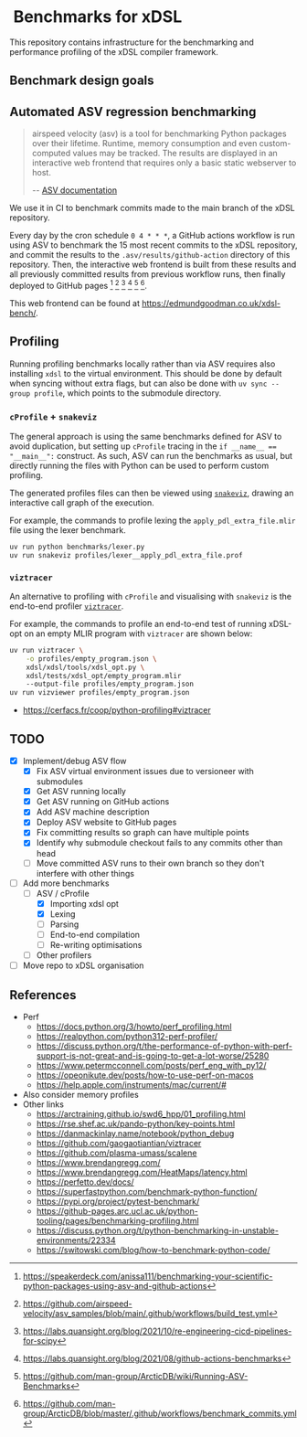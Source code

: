 #  Benchmarks for xDSL

This repository contains infrastructure for the benchmarking and performance
profiling of the xDSL compiler framework.

## Benchmark design goals

## Automated ASV regression benchmarking

> airspeed velocity (asv) is a tool for benchmarking Python packages over their
> lifetime. Runtime, memory consumption and even custom-computed values may be
> tracked. The results are displayed in an interactive web frontend that
> requires only a basic static webserver to host.
>
> -- [ASV documentation](https://asv.readthedocs.io/en/stable/index.html)

We use it in CI to benchmark commits made to the main branch of the xDSL
repository.

Every day by the cron schedule `0 4 * * *`, a GitHub actions workflow is run
using ASV to benchmark the 15 most recent commits to the xDSL repository, and
commit the results to the `.asv/results/github-action` directory of this
repository. Then, the interactive web frontend is built from these results and
all previously committed results from previous workflow runs, then finally
deployed to GitHub pages [^1] [^2] [^3] [^4] [^5] [^6].

This web frontend can be found at <https://edmundgoodman.co.uk/xdsl-bench/>.

## Profiling

Running profiling benchmarks locally rather than via ASV requires also
installing `xdsl` to the virtual environment. This should be done by default
when syncing without extra flags, but can also be done with
`uv sync --group profile`, which points to the submodule directory.

### `cProfile` + `snakeviz`

The general approach is using the same benchmarks defined for ASV to avoid
duplication, but setting up `cProfile` tracing in the
`if __name__ == "__main__":` construct. As such, ASV can run the benchmarks as
usual, but directly running the files with Python can be used to perform custom
profiling.

The generated profiles files can then be viewed using
[`snakeviz`](https://jiffyclub.github.io/snakeviz/), drawing an interactive
call graph of the execution.

For example, the commands to profile lexing the `apply_pdl_extra_file.mlir`
file using the lexer benchmark.

```bash
uv run python benchmarks/lexer.py
uv run snakeviz profiles/lexer__apply_pdl_extra_file.prof
```

### `viztracer`

An alternative to profiling with `cProfile` and visualising with `snakeviz`
is the end-to-end profiler [`viztracer`](https://github.com/gaogaotiantian/viztracer).

For example, the commands to profile an end-to-end test of running xDSL-opt on
an empty MLIR program with `viztracer` are shown below:

```bash
uv run viztracer \
    -o profiles/empty_program.json \
    xdsl/xdsl/tools/xdsl_opt.py \
    xdsl/tests/xdsl_opt/empty_program.mlir
    --output-file profiles/empty_program.json
uv run vizviewer profiles/empty_program.json
```

- <https://cerfacs.fr/coop/python-profiling#viztracer>



## TODO

- [x] Implement/debug ASV flow
  - [x] Fix ASV virtual environment issues due to versioneer with submodules
  - [x] Get ASV running locally
  - [x] Get ASV running on GitHub actions 
  - [x] Add ASV machine description
  - [x] Deploy ASV website to GitHub pages
  - [x] Fix committing results so graph can have multiple points
  - [x] Identify why submodule checkout fails to any commits other than head
  - [ ] Move committed ASV runs to their own branch so they don't interfere with
        other things
- [ ] Add more benchmarks
  - [ ] ASV / cProfile
    - [x] Importing xdsl opt
    - [x] Lexing
    - [ ] Parsing
    - [ ] End-to-end compilation
    - [ ] Re-writing optimisations
  - [ ] Other profilers
- [ ] Move repo to xDSL organisation

## References

- Perf
  - <https://docs.python.org/3/howto/perf_profiling.html>
  - <https://realpython.com/python312-perf-profiler/>
  - <https://discuss.python.org/t/the-performance-of-python-with-perf-support-is-not-great-and-is-going-to-get-a-lot-worse/25280>
  - <https://www.petermcconnell.com/posts/perf_eng_with_py12/>
  - <https://opeonikute.dev/posts/how-to-use-perf-on-macos>
  - <https://help.apple.com/instruments/mac/current/#>
- Also consider memory profiles
- Other links
  - <https://arctraining.github.io/swd6_hpp/01_profiling.html>
  - <https://rse.shef.ac.uk/pando-python/key-points.html>
  - <https://danmackinlay.name/notebook/python_debug>
  - <https://github.com/gaogaotiantian/viztracer>
  - <https://github.com/plasma-umass/scalene>
  - <https://www.brendangregg.com/>
  - <https://www.brendangregg.com/HeatMaps/latency.html>
  - <https://perfetto.dev/docs/>
  - <https://superfastpython.com/benchmark-python-function/>
  - <https://pypi.org/project/pytest-benchmark/>
  - <https://github-pages.arc.ucl.ac.uk/python-tooling/pages/benchmarking-profiling.html>
  - <https://discuss.python.org/t/python-benchmarking-in-unstable-environments/22334>
  - <https://switowski.com/blog/how-to-benchmark-python-code/>

[^1]: <https://speakerdeck.com/anissa111/benchmarking-your-scientific-python-packages-using-asv-and-github-actions>
[^2]: <https://github.com/airspeed-velocity/asv_samples/blob/main/.github/workflows/build_test.yml>
[^3]: <https://labs.quansight.org/blog/2021/10/re-engineering-cicd-pipelines-for-scipy>
[^4]: <https://labs.quansight.org/blog/2021/08/github-actions-benchmarks>
[^5]: <https://github.com/man-group/ArcticDB/wiki/Running-ASV-Benchmarks>
[^6]: <https://github.com/man-group/ArcticDB/blob/master/.github/workflows/benchmark_commits.yml>
